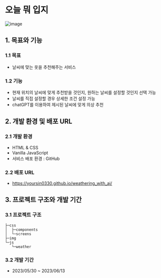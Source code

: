 # 오늘 뭐 입지
![image](https://github.com/yoursin0330/weathering_with_ai/assets/103302201/55e361a5-f92e-4bd0-aecc-2fa9c772c16f)

## 1. 목표와 기능

### 1.1 목표

- 날씨에 맞는 옷을 추천해주는 서비스

### 1.2 기능

- 현재 위치의 날씨에 맞게 추천받을 것인지, 원하는 날씨를 설정할 것인지 선택 가능
- 날씨를 직접 설정할 경우 상세한 조건 설정 가능
- chatGPT를 이용하여 제시된 날씨에 맞게 의상 추천

## 2. 개발 환경 및 배포 URL

### 2.1 개발 환경

- HTML & CSS
- Vanilla JavaScript
- 서비스 배포 환경 : GitHub

### 2.2 배포 URL

- https://yoursin0330.github.io/weathering_with_ai/

## 3. 프로젝트 구조와 개발 기간

### 3.1 프로젝트 구조

```
├─css
│  ├─components
│  └─screens
├─img
└─js
   └─weather
```

### 3.2 개발 기간

- 2023/05/30 ~ 2023/06/13
